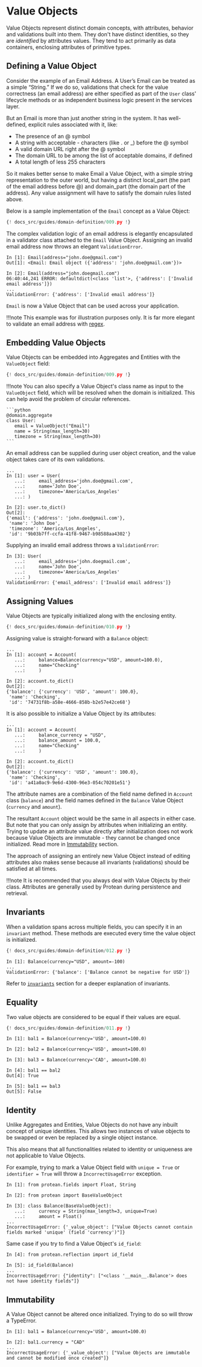# Value Objects

Value Objects represent distinct domain concepts, with attributes, behavior and
validations built into them. They don't have distinct identities, so they are
*identified* by attributes values. They tend to act primarily as data
containers, enclosing attributes of primitive types.

## Defining a Value Object

Consider the example of an Email Address. A User’s Email can be treated
as a simple “String.” If we do so, validations that check for the value
correctness (an email address) are either specified as part of the `User`
class' lifecycle methods or as independent business logic present in the
services layer.

But an Email is more than just another string in the system. It has
well-defined, explicit rules associated with it, like:

- The presence of an @ symbol
- A string with acceptable - characters (like . or _) before the @ symbol
- A valid domain URL right after the @ symbol
- The domain URL to be among the list of acceptable domains, if defined
- A total length of less 255 characters

So it makes better sense to make Email a Value Object, with a simple string
representation to the outer world, but having a distinct local_part (the part
of the email address before @) and domain_part (the domain part of the
address). Any value assignment will have to satisfy the domain rules listed
above.

Below is a sample implementation of the `Email` concept as a Value Object:

```python hl_lines="8-38 40-49"
{! docs_src/guides/domain-definition/009.py !}
```

The complex validation logic of an email address is elegantly encapsulated in a
validator class attached to the `Email` Value Object. Assigning an invalid
email address now throws an elegant `ValidationError`.

```shell
In [1]: Email(address="john.doe@gmail.com")
Out[1]: <Email: Email object ({'address': 'john.doe@gmail.com'})>

In [2]: Email(address="john.doegmail.com")
06:40:44,241 ERROR: defaultdict(<class 'list'>, {'address': ['Invalid email address']})
...
ValidationError: {'address': ['Invalid email address']}
```

`Email` is now a Value Object that can be used across your application.

!!!note
    This example was for illustration purposes only. It is far more elegant to
    validate an email address with [regex](https://emailregex.com/).

## Embedding Value Objects

Value Objects can be embedded into Aggregates and Entities with the
`ValueObject` field:

```python hl_lines="54"
{! docs_src/guides/domain-definition/009.py !}
```

!!!note
    You can also specify a Value Object's class name as input to the
    `ValueObject` field, which will be resolved when the domain is initialized.
    This can help avoid the problem of circular references.

    ```python
    @domain.aggregate
    class User:
       email = ValueObject("Email")
       name = String(max_length=30)
       timezone = String(max_length=30)
    ```

An email address can be supplied during user object creation, and the
value object takes care of its own validations.

```shell
...
In [1]: user = User(
   ...:     email_address='john.doe@gmail.com',
   ...:     name='John Doe',
   ...:     timezone='America/Los_Angeles'
   ...: )

In [2]: user.to_dict()
Out[2]: 
{'email': {'address': 'john.doe@gmail.com'},
 'name': 'John Doe',
 'timezone': 'America/Los_Angeles',
 'id': '9b03b7ff-ccfa-41f8-9467-b98588aa4302'}
```

Supplying an invalid email address throws a `ValidationError`:

```shell
In [3]: User(
   ...:     email_address='john.doegmail.com',
   ...:     name='John Doe',
   ...:     timezone='America/Los_Angeles'
   ...: )
ValidationError: {'email_address': ['Invalid email address']}
```

## Assigning Values

Value Objects are typically initialized along with the enclosing entity.

```python hl_lines="14"
{! docs_src/guides/domain-definition/010.py !}
```

Assigning value is straight-forward with a `Balance` object:

```shell
...
In [1]: account = Account(
   ...:     balance=Balance(currency="USD", amount=100.0),
   ...:     name="Checking"
   ...:     )

In [2]: account.to_dict()
Out[2]: 
{'balance': {'currency': 'USD', 'amount': 100.0},
 'name': 'Checking',
 'id': '74731f8b-a58e-4666-858b-b2e57e42ce68'}
```

It is also possible to initialize a Value Object by its attributes:

```shell
...
In [1]: account = Account(
   ...:     balance_currency = "USD",
   ...:     balance_amount = 100.0,
   ...:     name="Checking"
   ...:     )

In [2]: account.to_dict()
Out[2]: 
{'balance': {'currency': 'USD', 'amount': 100.0},
 'name': 'Checking',
 'id': 'a41a0ac9-9e6d-4300-96e3-054c70201e51'}
```

The attribute names are a combination of the field name defined in `Account`
class (`balance`) and the field names defined in the `Balance` Value Object
(`currency` and `amount`).

The resultant `Account` object would be the same in all aspects in either case.
But note that you can only assign by attributes when initializing an
entity. Trying to update an attribute value directly after initialization does
not work because Value Objects are immutable - they cannot be changed once
initialized. Read more in [Immutability](#immutability) section.

The approach of assigning an entirely new Value Object instead of editing
attributes also makes sense because all invariants (validations) should be
satisfied at all times.

!!!note
    It is recommended that you always deal with Value Objects by their class.
    Attributes are generally used by Protean during persistence and retrieval.

## Invariants

When a validation spans across multiple fields, you can specify it in an
`invariant` method. These methods are executed every time the value object is
initialized.

```python hl_lines="13-16"
{! docs_src/guides/domain-definition/012.py !}
```

```shell hl_lines="3"
In [1]: Balance(currency="USD", amount=-100)
...
ValidationError: {'balance': ['Balance cannot be negative for USD']}
```

Refer to [`invariants`](../domain-behavior/invariants.md) section for a
deeper explanation of invariants.

## Equality

Two value objects are considered to be equal if their values are equal.

```python
{! docs_src/guides/domain-definition/011.py !}
```

```shell
In [1]: bal1 = Balance(currency='USD', amount=100.0)

In [2]: bal2 = Balance(currency='USD', amount=100.0)

In [3]: bal3 = Balance(currency='CAD', amount=100.0)

In [4]: bal1 == bal2
Out[4]: True

In [5]: bal1 == bal3
Out[5]: False
```

## Identity

Unlike Aggregates and Entities, Value Objects do not have any inbuilt concept
of unique identities. This allows two instances of value objects to be swapped
or even be replaced by a single object instance.

This also means that all functionalities related to identity or uniqueness
are not applicable to Value Objects.

For example, trying to mark a Value Object field with `unique = True` or
`identifier = True` will throw a `IncorrectUsageError` exception.

```shell
In [1]: from protean.fields import Float, String

In [2]: from protean import BaseValueObject

In [3]: class Balance(BaseValueObject):
   ...:     currency = String(max_length=3, unique=True)
   ...:     amount = Float()
...
IncorrectUsageError: {'_value_object': ["Value Objects cannot contain fields marked 'unique' (field 'currency')"]}
```

Same case if you try to find a Value Object's `id_field`:

```shell
In [4]: from protean.reflection import id_field

In [5]: id_field(Balance)
...
IncorrectUsageError: {"identity": ["<class '__main__.Balance'> does not have identity fields"]}
```

## Immutability

A Value Object cannot be altered once initialized. Trying to do so will throw a TypeError.

```shell
In [1]: bal1 = Balance(currency='USD', amount=100.0)

In [2]: bal1.currency = "CAD"
...
IncorrectUsageError: {'_value_object': ["Value Objects are immutable and cannot be modified once created"]}
```
